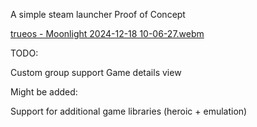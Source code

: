 A simple steam launcher Proof of Concept

[trueos - Moonlight 2024-12-18 10-06-27.webm](https://github.com/user-attachments/assets/90d1f603-6a16-4477-a84b-45e95d52f8fe)

TODO:

  Custom group support
  Game details view

Might be added:

  Support for additional game libraries (heroic + emulation)

